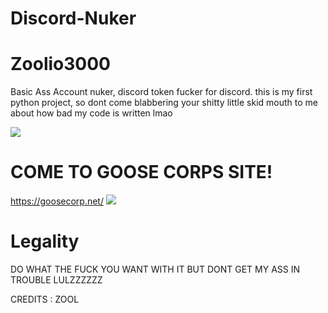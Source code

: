 # Discord-Nuker

# Zoolio3000
Basic Ass Account nuker, discord token fucker for discord.
this is my first python project, so dont come blabbering your shitty little skid mouth to me about how bad my code is written lmao


![](https://betanews.com/wp-content/uploads/2018/06/gifs-on-cli.gif)

# COME TO GOOSE CORPS SITE!
  https://goosecorp.net/
![](https://gfycat.com/filthyflowerybackswimmer)


# Legality

DO WHAT THE FUCK YOU WANT WITH IT BUT DONT GET MY ASS IN TROUBLE LULZZZZZZ

CREDITS : ZOOL
